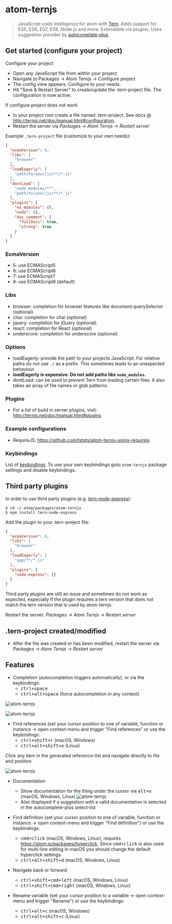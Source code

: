 # atom-ternjs

> JavaScript code intelligence for atom with [Tern](https://github.com/ternjs/tern).
Adds support for ES5, ES6, ES7, ES8, Node.js and more. Extendable via plugins.
Uses suggestion provider by [autocomplete-plus](https://github.com/atom/autocomplete-plus).

## Get started (configure your project)

Configure your project
* Open any JavaScript file from within your project
* Navigate to Packages -> Atom Ternjs -> Configure project
* The config view appears. Configure to your needs.
* Hit "Save & Restart Server" to create/update the .tern-project file. The configuration is now active.

If configure project does not work
* In your project root create a file named .tern-project. See docs @ http://ternjs.net/doc/manual.html#configuration.
* Restart the server via *Packages -> Atom Ternjs -> Restart server*

Example `.tern-project` file (customize to your own needs):

```json
{
  "ecmaVersion": 8,
  "libs": [
    "browser"
  ],
  "loadEagerly": [
    "path/to/your/js/**/*.js"
  ],
  "dontLoad": [
    "node_modules/**",
    "path/to/your/js/**/*.js"
  ],
  "plugins": {
    "es_modules": {},
    "node": {},
    "doc_comment": {
      "fullDocs": true,
      "strong": true
    }
  }
}
```

### EcmaVersion
* 5: use ECMAScript5
* 6: use ECMAScript6
* 7: use ECMAScript7
* 8: use ECMAScript8 (default)

### Libs
* browser: completion for browser features like document.querySelector (optional)
* chai: completion for chai (optional)
* jquery: completion for jQuery (optional)
* react: completion for React (optional)
* underscore: completion for underscore (optional)

### Options
* loadEagerly: provide the path to your projects JavaScript. For relative paths do not use `./` as a prefix. This sometimes leads to an unexpected behaviour.
* **loadEagerly is expensive. Do not add paths like `node_modules`.**
* dontLoad: can be used to prevent Tern from loading certain files. It also takes an array of file names or glob patterns.

### Plugins
* For a list of build in server plugins, visit: http://ternjs.net/doc/manual.html#plugins

### Example configurations
* RequireJS: https://github.com/tststs/atom-ternjs-using-requirejs

### Keybindings
List of [keybindings](#features).
To use your own keybindings goto `atom-ternjs` package settings and disable keybindings.

## Third party plugins
In order to use third party plugins (e.g. [tern-node-express](https://github.com/angelozerr/tern-node-express)):
```
$ cd ~/.atom/packages/atom-ternjs
$ npm install tern-node-express
```
Add the plugin to your .tern-project file:
```json
{
  "ecmaVersion": 8,
  "libs": [
    "browser"
  ],
  "loadEagerly": [
    "app/**/*.js"
  ],
  "plugins": {
    "node-express": {}
  }
}
```

Third party plugins are still an issue and sometimes do not work as expected, especially if the plugin requires a tern version that does not match the tern version that is used by atom-ternjs.

Restart the server: *Packages -> Atom Ternjs -> Restart server*

## .tern-project created/modified
* After the file was created or has been modified, restart the server via *Packages -> Atom Ternjs -> Restart server*

## Features
* Completion (autocompletion triggers automatically), or via the keybindings:
  * <kbd>ctrl+space</kbd>
  * <kbd>ctrl+alt+space</kbd> (force autocompletion in any context)

![atom-ternjs](http://www.tobias-schubert.com/github/completion-1.png)

![atom-ternjs](http://www.tobias-schubert.com/github/completion-2.png)
* Find references (set your cursor position to one of variable, function or instance -> open context-menu and trigger "Find references" or use the keybindings:
  * <kbd>ctrl+shift+r</kbd> (macOS, Windows)
  * <kbd>ctrl+alt+shift+e</kbd> (Linux)

Click any item in the generated reference-list and navigate directly to file and position

![atom-ternjs](http://www.tobias-schubert.com/github/reference-1.png)

* Documentation
  * Show documentation for the thing under the cursor via <kbd>alt+o</kbd> (macOS, Windows, Linux)
  ![atom-ternjs](http://www.tobias-schubert.com/github/docs.png)
  * Also displayed if a suggestion with a valid documentation is selected in the autocomplete-plus select-list

* Find definition (set your cursor position to one of variable, function or instance -> open context-menu and trigger "Find definition") or use the keybindings:
  * <kbd>cmd+click</kbd> (macOS, Windows, Linux), requires https://atom.io/packages/hyperclick. Since <kbd>cmd+click</kbd> is also used for multi-line editing in macOS you should change the default hyperclick settings.
  * <kbd>ctrl+alt+shift+d</kbd> (macOS, Windows, Linux)

* Navigate back or forward
  * <kbd>ctrl+shift+cmd+left</kbd> (macOS, Windows, Linux)
  * <kbd>ctrl+shift+cmd+right</kbd> (macOS, Windows, Linux)

* Rename variable (set your cursor position to a variable -> open context-menu and trigger "Rename") or use the keybindings:
  * <kbd>ctrl+alt+c</kbd> (macOS, Windows)
  * <kbd>ctrl+alt+shift+c</kbd> (Linux)
